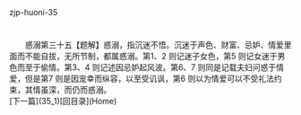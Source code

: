  <meta HTTP-EQUIV="Content-Type" CONTENT="text/html; charset=utf-8">
zjp-huoni-35
<h1 class="break"></h1>
　　惑溺第三十五【题解】惑溺，指沉迷不悟。沉迷于声色、财富、忌妒、情爱里面而不能自拔，无所节制，都属惑溺。第1、2 则记迷子女色，第5 则记女迷于男色而至于偷情。第3、4 则记述因忌妒起风波。第6、7 则同是记载夫妇问惑于情爱，但是第7 则是因宠幸而纵容，以至受讥讽，第6 则以为情爱可以不受礼法约束，其情虽深，而仍而惑溺。
<br>[下一篇](35_1)[回目录](Home)
